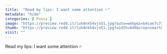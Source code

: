 ```yaml
---
title:  "Read my lips: I want some attention 💦"
metadate: "hide"
categories: [ Pussy ]
image: "https://preview.redd.it/luh4nk54vjn51.jpg?auto=webp&s=b4cae7c73a7b52257699196413525b2f1e3ca45d"
thumb: "https://preview.redd.it/luh4nk54vjn51.jpg?width=640&crop=smart&auto=webp&s=3a08ff491aecd7f49d660483602f7bebf812375c"
visit: ""
---
```

Read my lips: I want some attention 💦
